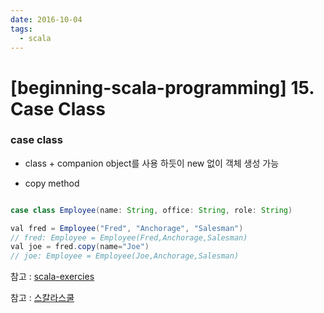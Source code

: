 ```yaml
---
date: 2016-10-04
tags: 
  - scala
---
```

# [beginning-scala-programming] 15. Case Class

### case class

- class + companion object를 사용 하듯이 new 없이 객체 생성 가능

- copy method
```java

case class Employee(name: String, office: String, role: String)

val fred = Employee("Fred", "Anchorage", "Salesman")
// fred: Employee = Employee(Fred,Anchorage,Salesman)
val joe = fred.copy(name="Joe")
// joe: Employee = Employee(Joe,Anchorage,Salesman)

```

참고 : [scala-exercies](https://www.scala-exercises.org/std_lib/case_classes)

참고 : [스칼라스쿨](https://twitter.github.io/scala_school/ko/basics2.html#caseclass)
